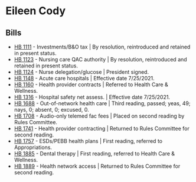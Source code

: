 # Eileen Cody
## Bills
* [HB 1111](/bill/2021-22/hb/1111/) - Investments/B&O tax | By resolution, reintroduced and retained in present status.
* [HB 1123](/bill/2021-22/hb/1123/) - Nursing care QAC authority | By resolution, reintroduced and retained in present status.
* [HB 1124](/bill/2021-22/hb/1124/) - Nurse delegation/glucose | President signed.
* [HB 1148](/bill/2021-22/hb/1148/) - Acute care hospitals | Effective date 7/25/2021.
* [HB 1160](/bill/2021-22/hb/1160/) - Health provider contracts | Referred to Health Care & Wellness.
* [HB 1316](/bill/2021-22/hb/1316/) - Hospital safety net assess. | Effective date 7/25/2021.
* [HB 1688](/bill/2021-22/hb/1688/) - Out-of-network health care | Third reading, passed; yeas, 49; nays, 0; absent, 0; excused, 0.
* [HB 1708](/bill/2021-22/hb/1708/) - Audio-only telemed fac fees | Placed on second reading by Rules Committee.
* [HB 1741](/bill/2021-22/hb/1741/) - Health provider contracting | Returned to Rules Committee for second reading.
* [HB 1757](/bill/2021-22/hb/1757/) - ESDs/PEBB health plans | First reading, referred to Appropriations.
* [HB 1885](/bill/2021-22/hb/1885/) - Dental therapy | First reading, referred to Health Care & Wellness.
* [HB 1889](/bill/2021-22/hb/1889/) - Health network access | Returned to Rules Committee for second reading.
